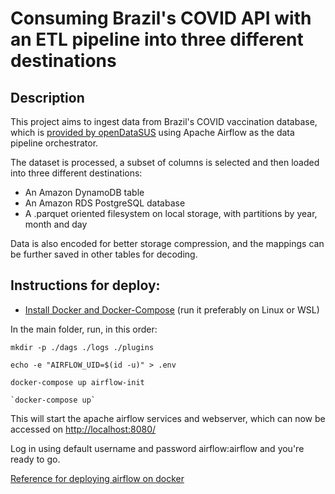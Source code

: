 # Consuming Brazil's COVID API with an ETL pipeline into three different destinations
## Description
This project aims to ingest data from Brazil's COVID vaccination database, which is [provided by openDataSUS](https://opendatasus.saude.gov.br/dataset/covid-19-vacinacao) using Apache Airflow as the data pipeline orchestrator.

The dataset is processed, a subset of columns is selected and then loaded into three different destinations:
- An Amazon DynamoDB table
- An Amazon RDS PostgreSQL database
- A .parquet oriented filesystem on local storage, with partitions by year, month and day

Data is also encoded for better storage compression, and the mappings can be further saved in other tables for decoding.

## Instructions for deploy:
- [Install Docker and Docker-Compose](https://docs.docker.com/get-started/)
(run it preferably on Linux or WSL)

In the main folder, run, in this order:

```
mkdir -p ./dags ./logs ./plugins

echo -e "AIRFLOW_UID=$(id -u)" > .env
```

```
docker-compose up airflow-init
```

```
`docker-compose up`
```

This will start the apache airflow services and webserver, which can now be accessed on <http://localhost:8080/>

Log in using default username and password airflow:airflow and you're ready to go.

[Reference for deploying airflow on docker](https://airflow.apache.org/docs/apache-airflow/stable/howto/docker-compose/index.html)
